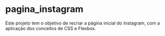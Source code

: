 # pagina_instagram
Este projeto tem o objetivo de recriar a página inicial do Instagram, com a aplicação dos conceitos de CSS e Flexbox.
